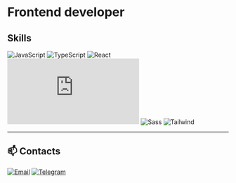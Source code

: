 # Frontend developer

## Skills

![JavaScript](https://img.shields.io/badge/JavaScript-ES6+-yellow?logo=javascript)
![TypeScript](https://img.shields.io/badge/TypeScript-✓-blue?logo=typescript)
![React](https://img.shields.io/badge/React-✓-blue?logo=react)
![Next.js](https://img.shields.io/badge/Next.js-✓-black?logo=next.js)
![Sass](https://img.shields.io/badge/Sass-✓-pink?logo=sass)
![Tailwind](https://img.shields.io/badge/Tailwind-✓-cyan?logo=tailwindcss)

---

## 📫 Contacts

[![Email](https://img.shields.io/badge/Email-stormelit905@gmail.com-red?logo=gmail)](mailto:stormelit905@gmail.com)
[![Telegram](https://img.shields.io/badge/Telegram-@dgshitdeveloper-blue?logo=telegram)](https://t.me/dgshitdeveloper)


